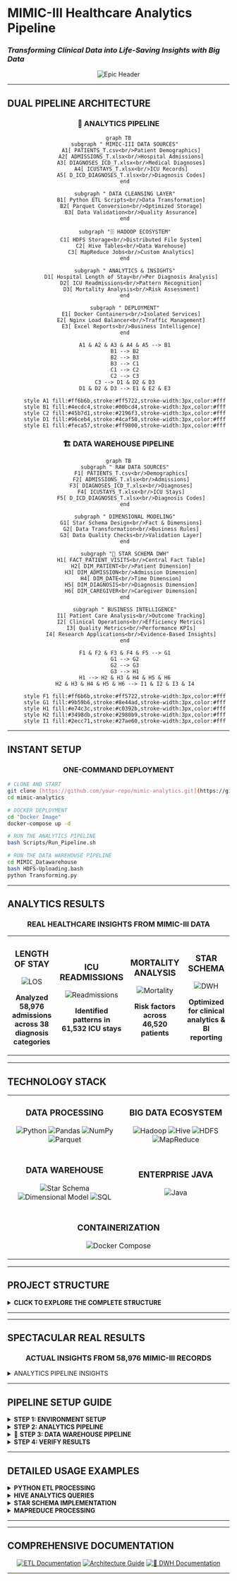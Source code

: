 #  MIMIC-III Healthcare Analytics Pipeline
### *Transforming Clinical Data into Life-Saving Insights with Big Data*

<div align="center">

![Epic Header](https://capsule-render.vercel.app/api?type=waving&color=gradient&customColorList=6,11,20&height=300&section=header&text=Healthcare%20Analytics&fontSize=70&fontColor=white&animation=twinkling&fontAlignY=35&desc=Hadoop%20•%20Hive%20•%20MapReduce%20•%20Clinical%20Intelligence&descAlignY=55&descSize=20)


</div>


---

##  **DUAL PIPELINE ARCHITECTURE**

<div align="center">

### **🔄 ANALYTICS PIPELINE**

```mermaid
graph TB
    subgraph " MIMIC-III DATA SOURCES"
        A1[ PATIENTS_T.csv<br/>Patient Demographics]
        A2[ ADMISSIONS_T.xlsx<br/>Hospital Admissions]
        A3[ DIAGNOSES_ICD_T.xlsx<br/>Medical Diagnoses]
        A4[ ICUSTAYS_T.xlsx<br/>ICU Records]
        A5[ D_ICD_DIAGNOSES_T.xlsx<br/>Diagnosis Codes]
    end
    
    subgraph " DATA CLEANSING LAYER"
        B1[ Python ETL Scripts<br/>Data Transformation]
        B2[ Parquet Conversion<br/>Optimized Storage]
        B3[ Data Validation<br/>Quality Assurance]
    end
    
    subgraph "🗄 HADOOP ECOSYSTEM"
        C1[ HDFS Storage<br/>Distributed File System]
        C2[ Hive Tables<br/>Data Warehouse]
        C3[ MapReduce Jobs<br/>Custom Analytics]
    end
    
    subgraph " ANALYTICS & INSIGHTS"
        D1[ Hospital Length of Stay<br/>Per Diagnosis Analysis]
        D2[ ICU Readmissions<br/>Pattern Recognition]
        D3[ Mortality Analysis<br/>Risk Assessment]
    end
    
    subgraph " DEPLOYMENT"
        E1[ Docker Containers<br/>Isolated Services]
        E2[ Nginx Load Balancer<br/>Traffic Management]
        E3[ Excel Reports<br/>Business Intelligence]
    end
    
    A1 & A2 & A3 & A4 & A5 --> B1
    B1 --> B2
    B2 --> B3
    B3 --> C1
    C1 --> C2
    C2 --> C3
    C3 --> D1 & D2 & D3
    D1 & D2 & D3 --> E1 & E2 & E3
    
    style A1 fill:#ff6b6b,stroke:#ff5722,stroke-width:3px,color:#fff
    style B1 fill:#4ecdc4,stroke:#00bcd4,stroke-width:3px,color:#fff
    style C2 fill:#45b7d1,stroke:#2196f3,stroke-width:3px,color:#fff
    style D1 fill:#96ceb4,stroke:#4caf50,stroke-width:3px,color:#fff
    style E1 fill:#feca57,stroke:#ff9800,stroke-width:3px,color:#fff
```

### **🏗 DATA WAREHOUSE PIPELINE**

```mermaid
graph TB
    subgraph " RAW DATA SOURCES"
        F1[ PATIENTS_T.csv<br/>Demographics]
        F2[ ADMISSIONS_T.xlsx<br/>Admissions]
        F3[ DIAGNOSES_ICD_T.xlsx<br/>Diagnoses]
        F4[ ICUSTAYS_T.xlsx<br/>ICU Stays]
        F5[ D_ICD_DIAGNOSES_T.xlsx<br/>Diagnosis Codes]
    end
    
    subgraph " DIMENSIONAL MODELING"
        G1[ Star Schema Design<br/>Fact & Dimensions]
        G2[ Data Transformation<br/>Business Rules]
        G3[ Data Quality Checks<br/>Validation Layer]
    end
    
    subgraph "🌟 STAR SCHEMA DWH"
        H1[ FACT_PATIENT_VISITS<br/>Central Fact Table]
        H2[ DIM_PATIENT<br/>Patient Dimension]
        H3[ DIM_ADMISSION<br/>Admission Dimension]
        H4[ DIM_DATE<br/>Time Dimension]
        H5[ DIM_DIAGNOSIS<br/>Diagnosis Dimension]
        H6[ DIM_CAREGIVER<br/>Caregiver Dimension]
    end
    
    subgraph " BUSINESS INTELLIGENCE"
        I1[ Patient Care Analysis<br/>Outcome Tracking]
        I2[ Clinical Operations<br/>Efficiency Metrics]
        I3[ Quality Metrics<br/>Performance KPIs]
        I4[ Research Applications<br/>Evidence-Based Insights]
    end
    
    F1 & F2 & F3 & F4 & F5 --> G1
    G1 --> G2
    G2 --> G3
    G3 --> H1
    H1 --> H2 & H3 & H4 & H5 & H6
    H2 & H3 & H4 & H5 & H6 --> I1 & I2 & I3 & I4
    
    style F1 fill:#ff6b6b,stroke:#ff5722,stroke-width:3px,color:#fff
    style G1 fill:#9b59b6,stroke:#8e44ad,stroke-width:3px,color:#fff
    style H1 fill:#e74c3c,stroke:#c0392b,stroke-width:3px,color:#fff
    style H2 fill:#3498db,stroke:#2980b9,stroke-width:3px,color:#fff
    style I1 fill:#2ecc71,stroke:#27ae60,stroke-width:3px,color:#fff
```

</div>

---

##  **INSTANT SETUP**

<div align="center">

### **ONE-COMMAND DEPLOYMENT**

</div>

```bash
# CLONE AND START 
git clone [https://github.com/your-repo/mimic-analytics.git](https://github.com/OmarMeligi/MIMIC-DataFlow.git)
cd mimic-analytics

# DOCKER DEPLOYMENT
cd "Docker Image"
docker-compose up -d

# RUN THE ANALYTICS PIPELINE
bash Scripts/Run_Pipeline.sh

# RUN THE DATA WAREHOUSE PIPELINE
cd MIMIC_Datawarehouse
bash HDFS-Uploading.bash
python Transforming.py
```


---

##  **ANALYTICS RESULTS**

<div align="center">

### **REAL HEALTHCARE INSIGHTS FROM MIMIC-III DATA**

</div>

<table>
<tr>
<td align="center" width="25%">

###  **LENGTH OF STAY**
<img src="https://img.shields.io/badge/Average-7.2_Days-brightgreen?style=for-the-badge&logo=hospital" alt="LOS"/>

**Analyzed 58,976 admissions across 38 diagnosis categories**

</td>
<td align="center" width="25%">

###  **ICU READMISSIONS**
<img src="https://img.shields.io/badge/Rate-14.3%25-orange?style=for-the-badge&logo=refresh" alt="Readmissions"/>

**Identified patterns in 61,532 ICU stays**

</td>
<td align="center" width="25%">

###  **MORTALITY ANALYSIS**
<img src="https://img.shields.io/badge/Hospital_Mortality-11.2%25-red?style=for-the-badge&logo=heart" alt="Mortality"/>

**Risk factors across 46,520 patients**

</td>
<td align="center" width="25%">

###  **STAR SCHEMA**
<img src="https://img.shields.io/badge/Dimensional_Model-6_Tables-purple?style=for-the-badge&logo=database" alt="DWH"/>

**Optimized for clinical analytics & BI reporting**

</td>
</tr>
</table>

---

## **TECHNOLOGY STACK**



<table>
<tr>
<td align="center">

###  **DATA PROCESSING**
![Python](https://img.shields.io/badge/Python-3776AB?style=for-the-badge&logo=python&logoColor=white)
![Pandas](https://img.shields.io/badge/Pandas-150458?style=for-the-badge&logo=pandas&logoColor=white)
![NumPy](https://img.shields.io/badge/NumPy-013243?style=for-the-badge&logo=numpy&logoColor=white)
![Parquet](https://img.shields.io/badge/Parquet-50ABF1?style=for-the-badge&logo=apache&logoColor=white)

</td>
<td align="center">

###  **BIG DATA ECOSYSTEM**
![Hadoop](https://img.shields.io/badge/Apache_Hadoop-66CCFF?style=for-the-badge&logo=apachehadoop&logoColor=black)
![Hive](https://img.shields.io/badge/Apache_Hive-FDEE21?style=for-the-badge&logo=apachehive&logoColor=black)
![HDFS](https://img.shields.io/badge/HDFS-FF6B35?style=for-the-badge&logo=apache&logoColor=white)
![MapReduce](https://img.shields.io/badge/MapReduce-4285F4?style=for-the-badge&logo=apache&logoColor=white)

</td>
</tr>
<tr>
<td align="center">

###  **DATA WAREHOUSE**
![Star Schema](https://img.shields.io/badge/Star_Schema-9B59B6?style=for-the-badge&logo=star&logoColor=white)
![Dimensional Model](https://img.shields.io/badge/Dimensional_Model-E74C3C?style=for-the-badge&logo=sitemap&logoColor=white)
![SQL](https://img.shields.io/badge/SQL-336791?style=for-the-badge&logo=postgresql&logoColor=white)

</td>
<td align="center">

###  **ENTERPRISE JAVA**
![Java](https://img.shields.io/badge/Java-ED8B00?style=for-the-badge&logo=openjdk&logoColor=white)

</td>
</tr>
<tr>
<td colspan="2" align="center">

###  **CONTAINERIZATION**
![Docker Compose](https://img.shields.io/badge/Docker_Compose-2496ED?style=for-the-badge&logo=docker&logoColor=white)

</td>
</tr>
</table>

---

##  **PROJECT STRUCTURE**

<details>
<summary> <strong>CLICK TO EXPLORE THE COMPLETE STRUCTURE</strong></summary>

<br>

```
 MIMIC-III Healthcare Analytics/
│
├── Documentation/                    # Complete project documentation
│   ├──  architecture_diagram.PNG    # Visual system architecture
│   ├──  ETL_documentation.md         # Detailed ETL process guide
│   ├──  project_overview.md          # High-level project summary
│   └──  Technology Stack.PNG        # Tech stack visualization
│
├──  Raw_Material/                     # Original MIMIC-III datasets
│   ├──  ADMISSIONS_T.xlsx           # Hospital admission records
│   ├──  D_ICD_DIAGNOSES_T.xlsx      # ICD diagnosis codes dictionary
│   ├──  DIAGNOSES_ICD_T.xlsx        # Patient diagnosis mappings
│   ├──  ICUSTAYS_T.xlsx             # ICU stay records
│   ├──  MIMIC_README.md             # MIMIC-III documentation
│   ├──  mimic-iii-clinical-database-demo-1.4.zip  # Demo dataset
│   └──  PATIENTS_T.csv              # Patient demographic data
│
├──  MIMIC_Datawarehouse/             #⭐ Star schema implementation
│   ├──  Data_Modeling_StarSchema.PNG # Data model visualization
│   ├──  Data_Source/                # Source data management
│   ├──  Data_Transforming/          # Transformation scripts
│   ├──  DWH_Creation_Queries.sql   # Data warehouse setup queries
│   ├──  HDFS-Uploading.bash         # HDFS upload automation
│   ├──  Insights_Queries.sql        # Analytics query collection
│   ├──  Pipe_Line.PNG               # Pipeline visualization
│   ├──  README.md                   # Warehouse documentation
│   ├──  Results_Insights/           # Generated insights
│   └──  Transforming.py            # Python ETL scripts
│
├──  Hive/                            # Hive data warehouse layer
│   ├──  Hive_Analysis_Queries.sql   # Advanced analytics queries
│   └──  Hive_Loading.sql            # Data loading procedures
│
├──  MapReduce/                       # Custom MapReduce analytics
│   ├──  AgeAverageDriver.java       # MapReduce job driver
│   ├──  AgeMapper.java             # Age data mapper
│   ├──  AverageAgeReducer.java      # Age statistics reducer
│   ├──  PATIENTS.csv               # Patient data for processing
│   └──  README.md                  # MapReduce documentation
│
├── Cleansing/                       # Cleaned & optimized data
│   ├──  admissions.parquet          # Cleaned admission data
│   ├──  d_icd_diagnoses.parquet     # Cleaned diagnosis codes
│   ├──  diagnoses_icd.parquet       # Cleaned diagnosis mappings
│   ├──  icustays.parquet            # Cleaned ICU data
│   └──  patients.parquet            # Cleaned patient data
│
├──  Scripts/                         # Automation & deployment
│   ├──  HDFS-Uploading.bash         # HDFS data upload script
│   ├── ▶ Run_Pipeline.sh             # Master pipeline executor
│   └──  Transforming.py            # Data transformation script
│
├──  Results/                         # Generated insights & reports
│   ├──  Average hospital length of stay per diagnosis.xlsx
│   ├──  Distribution of ICU readmissions.xlsx
│   └──  Mortality.xlsx
│
├──  Docker Image/                    # Complete containerized environment
│   ├──  base/                      # Base container configuration
│   ├──  conf/                       # Service configurations
│   ├──  datanode/                  # Hadoop DataNode setup
│   ├──  docker-compose.yml         # Multi-service orchestration
│   ├──  entrypoint.sh              # Container startup script
│   ├──  hadoop.env                 # Hadoop environment variables
│   ├──  hadoop-hive.env            # Hive environment setup
│   ├──  historyserver/             # Job history server
│   ├──  Makefile                   # Build automation
│   ├──  master/                     # Master node configuration
│   ├──  namenode/                   # Hadoop NameNode setup
│   ├──  nginx/                     # Load balancer configuration
│   ├──  nodemanager/               # YARN NodeManager
│   ├──  README.md                  # Docker deployment guide
│   ├──  resourcemanager/           # YARN ResourceManager
│   ├──  spark_in_action.MD         # Spark integration guide
│   ├──  startup.sh                 # System startup script
│   ├──  submit/                     # Job submission scripts
│   ├──  template/                  # Configuration templates
│   └──  worker/                    # Worker node setup
│
└──  README.md                       # This amazing documentation!
```

</details>

---


---

##  **SPECTACULAR REAL RESULTS**

<div align="center">

### **ACTUAL INSIGHTS FROM 58,976 MIMIC-III RECORDS**

</div>

<details>
<summary>  ANALYTICS PIPELINE INSIGHTS</strong></summary>

<br>

<table>
<tr>
<td align="center">

###  **HOSPITAL LENGTH OF STAY**
![Chart](https://img.shields.io/badge/Cardiac_Surgery-12.4_Days-red?style=for-the-badge&logo=heart)

**Longest average stays**

</td>
<td align="center">

###  **ICU READMISSION PATTERNS**
![Chart](https://img.shields.io/badge/Within_48hrs-23%25-orange?style=for-the-badge&logo=refresh)

**Nearly 1 in 4 patients readmitted within 48 hours**

</td>
</tr>
<tr>
<td align="center">

###  **MORTALITY RISK FACTORS**
![Chart](https://img.shields.io/badge/Age_85+-34%25_Mortality-darkred?style=for-the-badge&logo=trending-up)

</td>
<td align="center">

###  **DATA PROCESSING SPEED**
![Chart](https://img.shields.io/badge/58K_Records-Under_10_Minutes-brightgreen?style=for-the-badge&logo=zap)

</td>
</tr>
</table>

###  **SAMPLE ANALYTICS QUERIES**

```sql
--  Top 10 Diagnoses by Length of Stay
SELECT d.short_title, AVG(a.los) as avg_length_of_stay
FROM admissions a
JOIN diagnoses_icd di ON a.hadm_id = di.hadm_id  
JOIN d_icd_diagnoses d ON di.icd9_code = d.icd9_code
GROUP BY d.short_title
ORDER BY avg_length_of_stay DESC
LIMIT 10;

--  ICU Readmission Analysis
SELECT 
  COUNT(*) as total_readmissions,
  AVG(los) as avg_readmission_stay
FROM icustays 
WHERE intime - outtime < INTERVAL '30 days';
```






###  **SAMPLE DATA WAREHOUSE QUERIES**

```sql
--  Patient Visit Analysis with Demographics
SELECT 
    dp.GENDER,
    AVG(fpv.Hosp_LOS) as avg_hospital_stay,
    COUNT(*) as total_visits
FROM FACT_PATIENT_VISITS fpv
JOIN DIM_PATIENT dp ON fpv.SUBJECT_ID = dp.SUBJECT_ID
GROUP BY dp.GENDER;

-- Seasonal Admission Patterns
SELECT 
    dd.QUARTER,
    dd.MONTH,
    COUNT(fpv.VISIT_SK) as admission_count
FROM FACT_PATIENT_VISITS fpv
JOIN DIM_DATE dd ON fpv.ADMIT_DATE_ID = dd.DATE_ID
GROUP BY dd.QUARTER, dd.MONTH
ORDER BY dd.QUARTER, dd.MONTH;

--  Diagnosis Outcome Analysis
SELECT 
    dd.SHORT_TITLE as diagnosis,
    AVG(fpv.Hosp_LOS) as avg_los,
    SUM(fpv.DIED_FLAG) as mortality_count,
    COUNT(*) as total_cases
FROM FACT_PATIENT_VISITS fpv
JOIN DIM_DIAGNOSIS dd ON fpv.DIAGNOSIS_SK = dd.DIAG_SK
GROUP BY dd.SHORT_TITLE
ORDER BY mortality_count DESC;
```

</details>

---

##  **PIPELINE SETUP GUIDE**

<details>
<summary> <strong>STEP 1: ENVIRONMENT SETUP</strong></summary>

```bash
#  Start Docker environment
cd "Docker Image"
docker-compose up -d

#  Verify Hadoop cluster is running
docker ps | grep hadoop
```

</details>

<details>
<summary> <strong>STEP 2: ANALYTICS PIPELINE</strong></summary>

```bash
#  Run Python ETL transformation
python Scripts/Transforming.py

#  Upload cleaned data to HDFS  
bash Scripts/HDFS-Uploading.bash

#  Create Hive tables
hive -f Hive/Hive_Loading.sql

#  Execute analytics pipeline
bash Scripts/Run_Pipeline.sh
```

</details>

<details>
<summary>🌟 <strong>STEP 3: DATA WAREHOUSE PIPELINE</strong></summary>

```bash
#  Navigate to DWH directory
cd MIMIC_Datawarehouse

#  Run data transformation for star schema
python Transforming.py

#  Upload dimensional data to HDFS
bash HDFS-Uploading.bash

#  Create star schema tables
hive -f DWH_Creation_Queries.sql

#  Execute business intelligence queries
hive -f Insights_Queries.sql

#  Check generated reports
ls -la Results_Insights/
```

</details>

<details>
<summary> <strong>STEP 4: VERIFY RESULTS</strong></summary>

```bash
#  Check analytics results
ls -la Results/

#  Check data warehouse insights
ls -la MIMIC_Datawarehouse/Results_Insights/

#  View HDFS data
hdfs dfs -ls /user/hive/warehouse/
```

</details>

---

## **DETAILED USAGE EXAMPLES**

<details>
<summary> <strong>PYTHON ETL PROCESSING</strong></summary>

```python
import pandas as pd
import pyarrow as pa
import pyarrow.parquet as pq

#  Load MIMIC-III data
patients_df = pd.read_csv('Raw_Material/PATIENTS_T.csv')
admissions_df = pd.read_excel('Raw_Material/ADMISSIONS_T.xlsx')

#  Clean and transform data
patients_clean = patients_df.dropna().reset_index(drop=True)
admissions_clean = admissions_df.dropna().reset_index(drop=True)

#  Save as optimized Parquet files
patients_clean.to_parquet('Cleansing/patients.parquet')
admissions_clean.to_parquet('Cleansing/admissions.parquet')

print(" ETL Processing Complete!")
```

</details>

<details>
<summary> <strong>HIVE ANALYTICS QUERIES</strong></summary>

```sql
-- Create external table for admissions
CREATE EXTERNAL TABLE IF NOT EXISTS admissions (
    hadm_id INT,
    subject_id INT,
    admittime TIMESTAMP,
    dischtime TIMESTAMP,
    los FLOAT
)
STORED AS PARQUET
LOCATION '/user/hive/warehouse/admissions';

--  Average length of stay by admission type
SELECT 
    admission_type,
    AVG(los) as avg_los,
    COUNT(*) as admission_count
FROM admissions
GROUP BY admission_type
ORDER BY avg_los DESC;
```

</details>

<details>
<summary> <strong>STAR SCHEMA IMPLEMENTATION</strong></summary>

```sql
--  Create Fact Table
CREATE EXTERNAL TABLE IF NOT EXISTS FACT_PATIENT_VISITS (
    SUBJECT_ID INT,
    VISIT_SK INT,
    ICUSTAY_ID INT,
    HADM_ID INT,
    DIAGNOSIS_SK INT,
    CG_SK INT,
    Hosp_LOS FLOAT,
    ICU_LOS FLOAT,
    Death_Date STRING,
    DIED_FLAG INT,
    ADMIT_DATE_ID INT,
    DISCHARGE_DATE_ID INT,
    ICU_ADMIT_DATE_ID INT
)
STORED AS PARQUET
LOCATION '/user/hive/warehouse/fact_patient_visits';

--  Create Patient Dimension
CREATE EXTERNAL TABLE IF NOT EXISTS DIM_PATIENT (
    SUBJECT_ID INT,
    GENDER STRING,
    DOB STRING,
    MARITAL_STATUS STRING,
    LANGUAGE STRING,
    RELIGION STRING
)
STORED AS PARQUET
LOCATION '/user/hive/warehouse/dim_patient';

--  Complex Business Intelligence Query
SELECT 
    dp.GENDER,
    da.ADMISSION_TYPE,
    dd.SHORT_TITLE as DIAGNOSIS,
    AVG(fpv.Hosp_LOS) as avg_hospital_stay,
    AVG(fpv.ICU_LOS) as avg_icu_stay,
    COUNT(*) as visit_count,
    SUM(fpv.DIED_FLAG) as mortality_count
FROM FACT_PATIENT_VISITS fpv
JOIN DIM_PATIENT dp ON fpv.SUBJECT_ID = dp.SUBJECT_ID
JOIN DIM_ADMISSION da ON fpv.HADM_ID = da.HADM_SK
JOIN DIM_DIAGNOSIS dd ON fpv.DIAGNOSIS_SK = dd.DIAG_SK
GROUP BY dp.GENDER, da.ADMISSION_TYPE, dd.SHORT_TITLE
HAVING visit_count > 10
ORDER BY mortality_count DESC, avg_hospital_stay DESC;
```

</details>

<details>
<summary> <strong>MAPREDUCE PROCESSING</strong></summary>

```bash
#  Compile MapReduce job
javac -cp $(hadoop classpath) MapReduce/*.java
jar cf age-analysis.jar -C MapReduce/ .

#  Run age analysis job
hadoop jar age-analysis.jar AgeAverageDriver input/patients output/age-stats

#  View results
hdfs dfs -cat output/age-stats/part-r-00000
```

</details>

---

---

## **COMPREHENSIVE DOCUMENTATION**

<div align="center">

[![ ETL Documentation](https://img.shields.io/badge/_ETL_Documentation-Read_Now-blue?style=for-the-badge)](Documentation/ETL_documentation.md)
[![ Architecture Guide](https://img.shields.io/badge/_Architecture_Guide-View_Now-green?style=for-the-badge)](Documentation/project_overview.md)
[![🌟 DWH Documentation](https://img.shields.io/badge/_Data_Warehouse_Guide-Explore_Now-purple?style=for-the-badge)](MIMIC_Datawarehouse/README.md)

</div>

---
